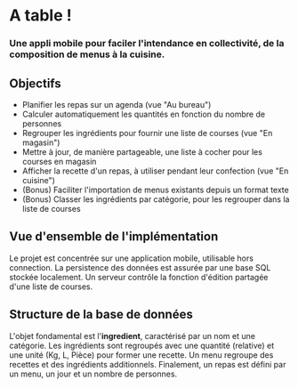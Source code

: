 # A table !

### Une appli mobile pour faciler l'intendance en collectivité, de la composition de menus à la cuisine.

## Objectifs

- Planifier les repas sur un agenda (vue "Au bureau")
- Calculer automatiquement les quantités en fonction du nombre de personnes
- Regrouper les ingrédients pour fournir une liste de courses (vue "En magasin")
- Mettre à jour, de manière partageable, une liste à cocher pour les courses en magasin
- Afficher la recette d'un repas, à utiliser pendant leur confection (vue "En cuisine")
- (Bonus) Faciliter l'importation de menus existants depuis un format texte
- (Bonus) Classer les ingrédients par catégorie, pour les regrouper dans la liste de courses

## Vue d'ensemble de l'implémentation

Le projet est concentrée sur une application mobile, utilisable hors connection. La persistence des données est assurée par une base SQL stockée localement.
Un serveur contrôle la fonction d'édition partagée d'une liste de courses.

## Structure de la base de données

L'objet fondamental est l'**ingredient**, caractérisé par un nom et une catégorie.
Les ingrédients sont regroupés avec une quantité (relative) et une unité (Kg, L, Pièce) pour former une recette.
Un menu regroupe des recettes et des ingrédients additionnels.
Finalement, un repas est défini par un menu, un jour et un nombre de personnes.
